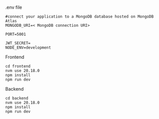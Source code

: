 

.env file
```
#connect your application to a MongoDB database hosted on MongoDB Atlas  
MONGODB_URI=< MongoDB connection URI>

PORT=5001

JWT_SECRET=
NODE_ENV=development 
``` 

Frontend
```
cd frontend
nvm use 20.18.0
npm install
npm run dev
```

Backend
```
cd backend
nvm use 20.18.0
npm install
npm run dev
```


